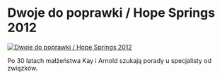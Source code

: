 Dwoje do poprawki / Hope Springs 2012 
=============
[![Dwoje do poprawki / Hope Springs 2012 ](http://vidos.pl/images/player.gif)](http://vidos.pl/dwoje-do-poprawki-hope-springs-2012)

 Po 30 latach małżeństwa Kay i Arnold szukają porady u specjalisty od związków.
